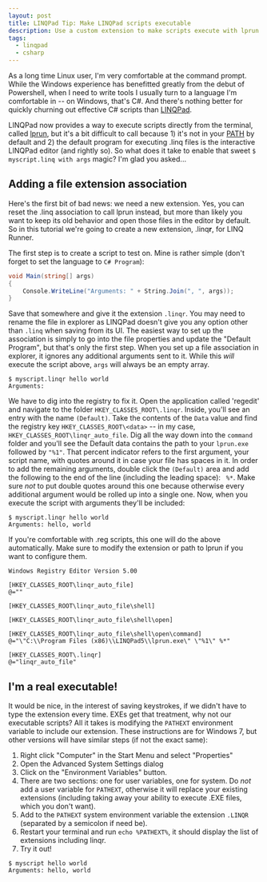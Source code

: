 ```yaml
---
layout: post
title: LINQPad Tip: Make LINQPad scripts executable
description: Use a custom extension to make scripts execute with lprun.exe when double clicked
tags:
  - linqpad
  - csharp
---
```


As a long time Linux user, I'm very comfortable at the command prompt. While
the Windows experience has benefitted greatly from the debut of Powershell,
when I need to write tools I usually turn to a language I'm comfortable in
-- on Windows, that's C#. And there's nothing better for quickly churning out
effective C# scripts than [LINQPad](http://www.linqpad.net/).

LINQPad now provides a way to execute scripts directly from the terminal,
called [lprun](https://www.linqpad.net/lprun.aspx), but it's a bit difficult
to call because 1) it's not in your [PATH](http://www.howtogeek.com/118594/how-to-edit-your-system-path-for-easy-command-line-access/)
by default and 2) the default program for executing .linq files is the
interactive LINQPad editor (and rightly so). So what does it take to enable
that sweet `$ myscript.linq with args` magic? I'm glad you asked...

## Adding a file extension association

Here's the first bit of bad news: we need a new extension. Yes, you can reset
the .linq association to call lprun instead, but more than likely you want to
keep its old behavior and open those files in the editor by default. So in this
tutorial we're going to create a new extension, .linq**r**, for LINQ Runner.

The first step is to create a script to test on. Mine is rather simple (don't
forget to set the language to `C# Program`):

```C#
void Main(string[] args)
{
	Console.WriteLine("Arguments: " + String.Join(", ", args));
}
```

Save that somewhere and give it the extension `.linqr`. You may need to rename
the file in explorer as LINQPad doesn't give you any option other than `.linq`
when saving from its UI. The easiest way to set up the association is simply to
go into the file properties and update the "Default Program", but that's only
the first step. When you set up a file association in explorer, it ignores any
additional arguments sent to it. While this *will* execute the script above,
`args` will always be an empty array.

```
$ myscript.linqr hello world
Arguments: 
```

We have to dig into the registry to fix
it. Open the application called 'regedit' and navigate to the folder
`HKEY_CLASSES_ROOT\.linqr`. Inside, you'll see an entry with the name
`(Default)`. Take the contents of the `Data` value and find the registry
key `HKEY_CLASSES_ROOT\<data>` -- in my case, `HKEY_CLASSES_ROOT\linqr_auto_file`.
Dig all the way down into the `command` folder and you'll see the Default data
contains the path to your `lprun.exe` followed by `"%1"`. That percent indicator
refers to the first argument, your script name, with quotes around it in case
your file has spaces in it. In order to add the remaining arguments, double
click the `(Default)` area and add the following to the end of the line
(including the leading space): ` %*`. Make sure *not* to put double quotes
around this one because otherwise every additional argument would be rolled
up into a single one. Now, when you execute the script with arguments they'll
be included:

```
$ myscript.linqr hello world
Arguments: hello, world
```

If you're comfortable with .reg scripts, this one will do the above automatically.
Make sure to modify the extension or path to lprun if you want to configure them.

```
Windows Registry Editor Version 5.00

[HKEY_CLASSES_ROOT\linqr_auto_file]
@=""

[HKEY_CLASSES_ROOT\linqr_auto_file\shell]

[HKEY_CLASSES_ROOT\linqr_auto_file\shell\open]

[HKEY_CLASSES_ROOT\linqr_auto_file\shell\open\command]
@="\"C:\\Program Files (x86)\\LINQPad5\\lprun.exe\" \"%1\" %*"

[HKEY_CLASSES_ROOT\.linqr]
@="linqr_auto_file"
```

## I'm a real executable!

It would be nice, in the interest of saving keystrokes, if we didn't have to type
the extension every time. EXEs get that treatment, why not our executable scripts?
All it takes is modifying the `PATHEXT` environment variable to include our extension.
These instructions are for Windows 7, but other versions will have similar steps (if 
not the exact same):

1. Right click "Computer" in the Start Menu and select "Properties"
2. Open the Advanced System Settings dialog
3. Click on the "Environment Variables" button.
4. There are two sections: one for user variables, one for system. Do *not* add a user
	variable for `PATHEXT`, otherwise it will replace your existing extensions (including
	taking away your ability to execute .EXE files, which you don't want). 	
5. Add to the `PATHEXT` system environment variable the extension `.LINQR` (separated by a
	semicolon if need be).
6. Restart your terminal and run `echo %PATHEXT%`, it should display the list of extensions
	including linqr.
7. Try it out!

```
$ myscript hello world
Arguments: hello, world
```